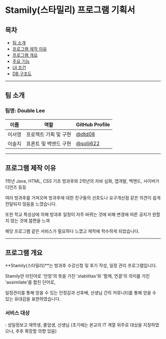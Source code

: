 # Stamily(스타밀리) 프로그램 기획서

## 목차
- [팀 소개](#팀-소개)
- [프로그램 제작 이유](#프로그램-제작-이유)
- [프로그램 개요](#프로그램-개요)
- [주요 기능](#주요-기능)
- [UI 조건](#UI-조건)
- [DB 구조도](#DB-구조도)


---


## 팀 소개
### 팀명: Double Lee
| 이름          | 역할           | GitHub Profile                                   |
|---------------|----------------|-------------------------------------------------|
| 이서영       | 프로젝트 기획 및 구현 | [@dtd08](https://github.com/dtd08)   |
| 이솔지       | 프론트 및 백엔드 구현 | [@solji622](https://github.com/solji622) |


---


## 프로그램 제작 이유

1학년 Java, HTML, CSS 기초 방과후와 2학년의 자바 심화, 앱개발, 백엔드, 사이버가디언즈 등등 

여러 방과후를 거쳐오며 방과후에 대한 친구들의 선호도나 요구개선점 같은 의견이 쉽게 전달되지 않음을 느꼈습니다.

또한 학교 특성상에 의해 방과후 일정이 자주 바뀌는 것에 비해 변경에 따른 공지가 원할치 않는 것에 붑편을 느껴

해당 프로그램 같은 서비스가 필요하다 느꼈고 제작에 착수하게 되었습니다.


---


## 프로그램 개요

**Stamily(스타밀리)**는 방과후 수강신청 및 후기 작성, 일정 관리 프로그램입니다.

Stamily란 라틴어로 '안정'의 뜻을 가진 'stabilitas'와 '함께, 연결'의 의미를 가진 'assimilate'를 합친 단어로,

일정관리를 통해 얻을 수 있는 안정감과 선후배, 선생님 간의 커뮤니티를 통해 얻을 수 있는 유대감을 표현하였습니다.



### 서비스 대상
: 성일정보고 재학생, 졸업생, 선생님 (초기에는 본교의 IT 계열 위주로 대상을 지정하였으나, 추후 확장할 의향 있음)

### 
